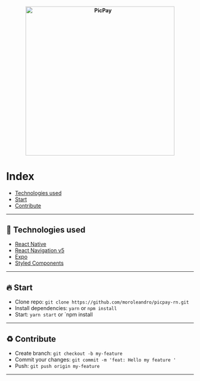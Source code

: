 <h4 align="center">
    <img alt="PicPay" title="#picPay" width="400px" src="https://miro.medium.com/max/9644/1*0p48XIDSTTvZbi8gCpCYog.png" />
</h4>


# Index

- [Technologies used](#-technologies-used)
- [Start](#-start)
- [Contribute](#-contribute)

---

## :rocket: Technologies used

- [React Native](https://reactnative.dev/)
- [React Navigation v5](https://reactnavigation.org/)
- [Expo](https://expo.io/)
- [Styled Components](https://styled-components.com/)

---

## :fire: Start

- Clone repo: `git clone https://github.com/moroleandro/picpay-rn.git`
- Install dependencies: `yarn` or `npm install` 
- Start: `yarn start` or `npm install

---

## :recycle: Contribute

- Create branch: `git checkout -b my-feature`
- Commit your changes: `git commit -m 'feat: Hello my feature '`
- Push: `git push origin my-feature`

---